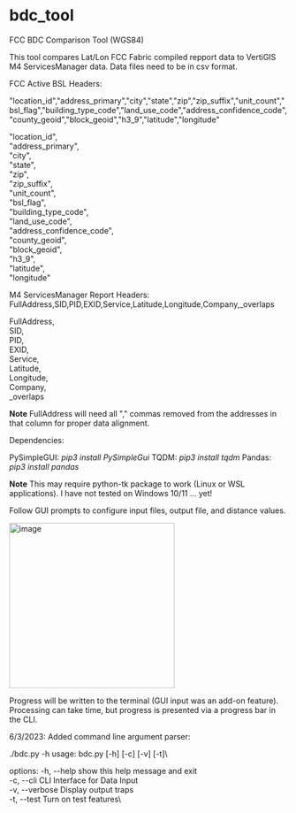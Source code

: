 # bdc_tool
FCC BDC Comparison Tool (WGS84)

This tool compares Lat/Lon FCC Fabric compiled repport data to VertiGIS M4 ServicesManager data.
Data files need to be in csv format.

FCC Active BSL Headers:

"location_id","address_primary","city","state","zip","zip_suffix","unit_count","bsl_flag","building_type_code","land_use_code","address_confidence_code","county_geoid","block_geoid","h3_9","latitude","longitude"

  "location_id", \
  "address_primary", \
  "city", \
  "state", \
  "zip", \
  "zip_suffix", \
  "unit_count", \
  "bsl_flag", \
  "building_type_code", \
  "land_use_code", \
  "address_confidence_code", \
  "county_geoid", \
  "block_geoid", \
  "h3_9", \
  "latitude", \
  "longitude" 


M4 ServicesManager Report Headers:
FullAddress,SID,PID,EXID,Service,Latitude,Longitude,Company,_overlaps

  FullAddress, \
  SID, \
  PID, \
  EXID, \
  Service, \
  Latitude, \
  Longitude, \
  Company, \
  \_overlaps 

**Note** FullAddress will need all "," commas removed from the addresses in that column for proper data alignment.

Dependencies:

PySimpleGUI: *pip3 install PySimpleGui*
TQDM: *pip3 install tqdm*
Pandas:  *pip3 install pandas*

**Note**  This may require python-tk package to work (Linux or WSL applications).  I have not tested on Windows 10/11 ... yet!

Follow GUI prompts to configure input files, output file, and distance values.

<img width="299" alt="image" src="https://user-images.githubusercontent.com/19679817/219900039-b235bcb0-a50e-4d9f-baeb-eb9dd86cabb5.png">

Progress will be written to the terminal (GUI input was an add-on feature).  Processing can take time, but progress is presented via a progress bar in the CLI.

6/3/2023:  Added command line argument parser:

./bdc.py -h
usage: bdc.py [-h] [-c] [-v] [-t]\

options:
  -h, --help     show this help message and exit\
  -c, --cli      CLI Interface for Data Input\
  -v, --verbose  Display output traps\
  -t, --test     Turn on test features\
